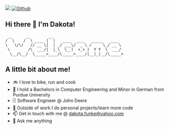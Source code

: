 ![](https://visitor-badge.laobi.icu/badge?page_id=D-Funke)
[![Github](https://img.shields.io/github/followers/D-Funke?label=Follow&style=social)](https://github.com/D-Funke)

## Hi there 👋 I'm Dakota!
```
 __      __        __                               
/  \    /  \ ____ |  |   ____  ____   _____   ____  
\   \/\/   // __ \|  | _/ ___\/  _ \ /     \_/ __ \ 
 \        /\  ___/|  |_\  \__(  <_> )  Y Y  \  ___/ 
  \__/\__/  \_____>____/\_____>____/|__|_|__/\_____>
```
## A little bit about me!
* 🚲 I love to bike, run and cook
* 🏫 I hold a Bachelors in Computer Engineering and Minor in German from Purdue University
* 🗄️ Software Engineer @ John Deere
* 🎑 Outside of work I do personal projects/learn more code
* 📫 Get in touch with me @ dakota.funke@yahoo.com
* 💬 Ask me anything
